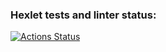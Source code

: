 ### Hexlet tests and linter status:
[![Actions Status](https://github.com/mur78/devops-for-programmers-project-77/actions/workflows/hexlet-check.yml/badge.svg)](https://github.com/mur78/devops-for-programmers-project-77/actions)